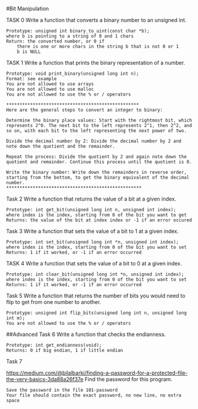 #Bit Manipulation

TASK 0
Write a function that converts a binary number to an unsigned int.

    Prototype: unsigned int binary_to_uint(const char *b);
    where b is pointing to a string of 0 and 1 chars
    Return: the converted number, or 0 if
        there is one or more chars in the string b that is not 0 or 1
        b is NULL

TASK 1
Write a function that prints the binary representation of a number.

    Prototype: void print_binary(unsigned long int n);
    Format: see example
    You are not allowed to use arrays
    You are not allowed to use malloc
    You are not allowed to use the % or / operators

    **************************************************
    Here are the general steps to convert an integer to binary:

    Determine the binary place values: Start with the rightmost bit, which represents 2^0. The next bit to the left represents 2^1, then 2^2, and so on, with each bit to the left representing the next power of two.

    Divide the decimal number by 2: Divide the decimal number by 2 and note down the quotient and the remainder.

    Repeat the process: Divide the quotient by 2 and again note down the quotient and remainder. Continue this process until the quotient is 0.

    Write the binary number: Write down the remainders in reverse order, starting from the bottom, to get the binary equivalent of the decimal number.
    ***************************************************
Task 2
Write a function that returns the value of a bit at a given index.

    Prototype: int get_bit(unsigned long int n, unsigned int index);
    where index is the index, starting from 0 of the bit you want to get
    Returns: the value of the bit at index index or -1 if an error occured

Task 3
Write a function that sets the value of a bit to 1 at a given index.

    Prototype: int set_bit(unsigned long int *n, unsigned int index);
    where index is the index, starting from 0 of the bit you want to set
    Returns: 1 if it worked, or -1 if an error occurred

TASK 4
Write a function that sets the value of a bit to 0 at a given index.

    Prototype: int clear_bit(unsigned long int *n, unsigned int index);
    where index is the index, starting from 0 of the bit you want to set
    Returns: 1 if it worked, or -1 if an error occurred

Task 5
Write a function that returns the number of bits you would need to flip to get from one number to another.

    Prototype: unsigned int flip_bits(unsigned long int n, unsigned long int m);
    You are not allowed to use the % or / operators

##Advanced
Task 6
Write a function that checks the endianness.

    Prototype: int get_endianness(void);
    Returns: 0 if big endian, 1 if little endian


Task 7

https://medium.com/@bilalbarki/finding-a-password-for-a-protected-file-the-very-basics-3da88a26f37e
Find the password for this program.

    Save the password in the file 101-password
    Your file should contain the exact password, no new line, no extra space

